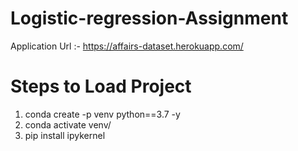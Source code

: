 # Logistic-regression-Assignment

Application Url :- https://affairs-dataset.herokuapp.com/

# Steps to Load Project

1. conda create -p venv python==3.7 -y 
2. conda activate venv/
3. pip install ipykernel